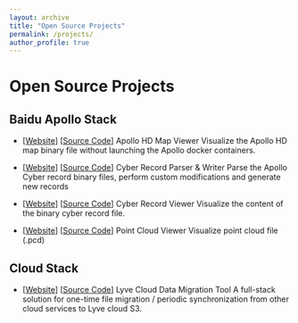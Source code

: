 ```yaml
---
layout: archive
title: "Open Source Projects"
permalink: /projects/
author_profile: true
---
```


# Open Source Projects

Baidu Apollo Stack
---
* [[Website](https://ntutangyun.github.io/apollo-hd-map-viewer/)] [[Source Code](https://github.com/ntutangyun/apollo-hd-map-viewer)] Apollo HD Map Viewer Visualize the Apollo HD map binary file without launching the Apollo docker containers.

* [[Website](https://github.com/ntutangyun/CyberRecordParser)] [[Source Code](https://github.com/ntutangyun/CyberRecordParser)] Cyber Record Parser & Writer Parse the Apollo Cyber record binary files, perform custom modifications and generate new records

* [[Website](https://ntutangyun.github.io/cyber-recorder-viewer/)] [[Source Code](https://github.com/ntutangyun/cyber-recorder-viewer)] Cyber Record Viewer Visualize the content of the binary cyber record file.

* [[Website](https://ntutangyun.github.io/point-cloud-viewer)] [[Source Code](https://github.com/ntutangyun/point-cloud-viewer)] Point Cloud Viewer Visualize point cloud file (.pcd)

Cloud Stack
---
* [[Website](https://github.com/ntutangyun/Lyve-Cloud-Solutions-Samples/tree/main/hackathon-submissions/cloud-migration-yyqq1314)] [[Source Code](https://github.com/ntutangyun/Lyve-Cloud-Solutions-Samples/tree/main/hackathon-submissions/cloud-migration-yyqq1314)] Lyve Cloud Data Migration Tool A full-stack solution for one-time file migration / periodic synchronization from other cloud services to Lyve cloud S3.